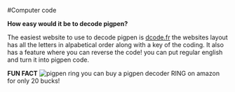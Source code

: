#Computer code

**How easy would it be to decode pigpen?**

The easiest website to use to decode pigpen is [dcode.fr](https://www.dcode.fr/pigpen-cipher)
the websites layout has all the letters in alpabetical order along with a key of the coding.  It also has a feature where you can reverse the code!
you can put regular english and turn it into pigpen code.

**FUN FACT**
![pigpen ring](https://m.media-amazon.com/images/I/71Z4pPKK2AL._AC_SX425_.jpg)
you can buy a pigpen decoder RING on amazon for only 20 bucks!

